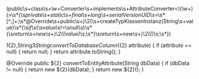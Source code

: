 (public\s+class\s+\w+Converter\s+implements\s+AttributeConverter<)(\w+)(>\s*\{\s*private\s+static\s+final\s+long\s+serialVersionUID\s*=\s*[^;]+;\s*@Override\s+public\s+)\2(\s+createTypKlassenInstanz\(String\s+value\)\s*\{\s*if\s*\(\s*value\s*!=\s*null\s*\)\s*\{\s*return\s+new\s+)\2(\(value\)\s*;\s*\}\s*return\s+new\s+)\2(\(\)\s*;\s*\})

${1}${2},String${3}String convertToDatabaseColumn(${2} attribute) {
    if (attribute == null) {
        return null;
    }
    return attribute.toString();
}

@Override
public ${2} convertToEntityAttribute(String dbData) {
    if (dbData != null) {
        return new ${2}(dbData);
    }
    return new ${2}();
}
